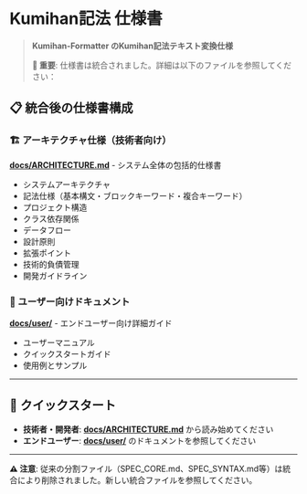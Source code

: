 # Kumihan記法 仕様書

> **Kumihan-Formatter のKumihan記法テキスト変換仕様**
> 
> **📢 重要**: 仕様書は統合されました。詳細は以下のファイルを参照してください：

## 📋 統合後の仕様書構成

### 🏗️ アーキテクチャ仕様（技術者向け）
**[docs/ARCHITECTURE.md](docs/ARCHITECTURE.md)** - システム全体の包括的仕様書
- システムアーキテクチャ
- 記法仕様（基本構文・ブロックキーワード・複合キーワード）
- プロジェクト構造
- クラス依存関係
- データフロー
- 設計原則
- 拡張ポイント
- 技術的負債管理
- 開発ガイドライン

### 👤 ユーザー向けドキュメント
**[docs/user/](docs/user/)** - エンドユーザー向け詳細ガイド
- ユーザーマニュアル
- クイックスタートガイド
- 使用例とサンプル

---

## 🚀 クイックスタート

- **技術者・開発者**: **[docs/ARCHITECTURE.md](docs/ARCHITECTURE.md)** から読み始めてください
- **エンドユーザー**: **[docs/user/](docs/user/)** のドキュメントを参照してください

---

**⚠️ 注意**: 従来の分割ファイル（SPEC_CORE.md、SPEC_SYNTAX.md等）は統合により削除されました。新しい統合ファイルを参照してください。